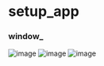 # setup_app

### window_
![image](https://user-images.githubusercontent.com/4076516/228884858-98b70bed-535b-49fd-b5e4-2cfe00a52239.png)
![image](https://user-images.githubusercontent.com/4076516/228884893-3af8a35c-c6e1-4bbb-8903-f1e843c9d15f.png)
![image](https://user-images.githubusercontent.com/4076516/228884909-c019bd3a-41ee-42c3-ae5f-f6f86256e878.png)
